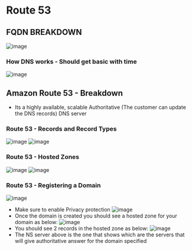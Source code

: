 # Route 53
## FQDN BREAKDOWN
![image](https://user-images.githubusercontent.com/43883264/164948033-549220cc-a1ae-4174-9308-cc7e4a779c05.png)
### How DNS works - Should get basic with time
![image](https://user-images.githubusercontent.com/43883264/164948323-9669f777-d01f-471a-959d-806e0886669a.png)

## Amazon Route 53 - Breakdown
- Its a highly available, scalable Authoritative (The customer can update the DNS records) DNS server

### Route 53 - Records and Record Types
![image](https://user-images.githubusercontent.com/43883264/164948416-09e36b1a-144f-45f9-a847-038834870b79.png)
![image](https://user-images.githubusercontent.com/43883264/164948443-c7d257be-b1e0-41ff-9c22-d5dab1031800.png)

### Route 53  - Hosted Zones
![image](https://user-images.githubusercontent.com/43883264/164948486-b9b40402-7e99-4dde-befd-2799fdcb0880.png)
![image](https://user-images.githubusercontent.com/43883264/164948511-445e1176-6e8d-404e-8c7e-d1b81ff8e24d.png)

### Route 53 - Registering a Domain

![image](https://user-images.githubusercontent.com/43883264/164948565-b5f186ca-fa10-4bd6-8b6e-2be926f25230.png)
- Make sure to enable Privacy protection
![image](https://user-images.githubusercontent.com/43883264/164948577-e70ea7e0-6feb-4d2c-b969-0360e04ea2cf.png)
- Once the domain is created you should see a hosted zone for your domain as below:
![image](https://user-images.githubusercontent.com/43883264/164948615-004fe203-0da6-43a5-b318-ab66d62cb0c2.png)
- You should see 2 records in the hosted zone as below:
![image](https://user-images.githubusercontent.com/43883264/164948632-109c9743-556d-429b-a9f4-d41ebd0eada1.png)
- The NS server above is the one that shows which are the servers that will give authoritative answer for the domain specified
